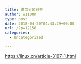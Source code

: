 ```yaml
---
title: 磁盘分区对齐
author: w1100n
type: post
date: 2018-04-20T04:43:29+00:00
url: /?p=12158
categories:
  - Uncategorized

---
```

https://linux.cn/article-3167-1.html